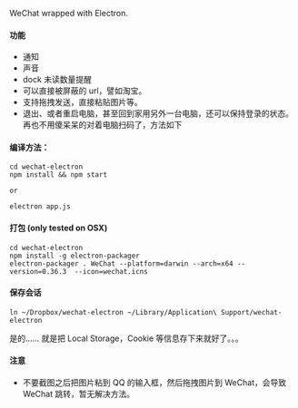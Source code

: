 
WeChat wrapped with Electron.

#### 功能

* 通知
* 声音
* dock 未读数量提醒
* 可以直接被屏蔽的 url，譬如淘宝。
* 支持拖拽发送，直接粘贴图片等。
* 退出、或者重启电脑，甚至回到家用另外一台电脑，还可以保持登录的状态。再也不用傻呆呆的对着电脑扫码了，方法如下


#### 编译方法：

```
cd wechat-electron
npm install && npm start

or 

electron app.js
```

#### 打包 (only tested on OSX)

```
cd wechat-electron
npm install -g electron-packager
electron-packager . WeChat --platform=darwin --arch=x64 --version=0.36.3  --icon=wechat.icns
```

#### 保存会话

```
ln ~/Dropbox/wechat-electron ~/Library/Application\ Support/wechat-electron
```

是的…… 就是把 Local Storage，Cookie 等信息存下来就好了。。。


#### 注意

* 不要截图之后把图片粘到 QQ 的输入框，然后拖拽图片到 WeChat，会导致 WeChat 跳转，暂无解决方法。
